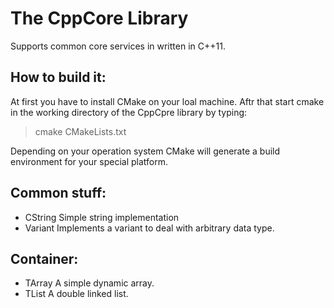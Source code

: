  The CppCore Library
=====================
Supports common core services in written in C++11.

How to build it:
----------------
At first you have to install CMake on your loal machine. Aftr that start cmake in the working directory of the CppCpre library by typing:
> cmake CMakeLists.txt

Depending on your operation system CMake will generate a build environment for your special platform.

Common stuff:
-------------
- CString  Simple string implementation
- Variant  Implements a variant to deal with arbitrary data type.

Container:
----------
- TArray  A simple dynamic array.
- TList   A double linked list.
